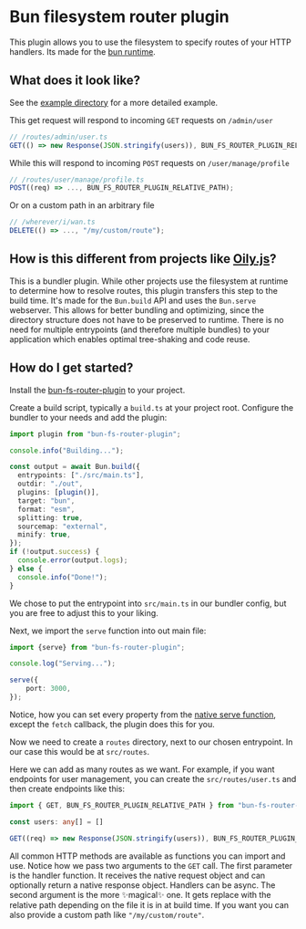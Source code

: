 # Bun filesystem router plugin
This plugin allows you to use the filesystem to specify routes of your HTTP handlers. Its made for the [bun runtime](https://bun.sh).

## What does it look like?
See the [example directory](./example) for a more detailed example.

This get request will respond to incoming `GET` requests on `/admin/user`
```ts
// /routes/admin/user.ts
GET(() => new Response(JSON.stringify(users)), BUN_FS_ROUTER_PLUGIN_RELATIVE_PATH);
```

While this will respond to incoming `POST` requests on `/user/manage/profile`
```ts
// /routes/user/manage/profile.ts
POST((req) => ..., BUN_FS_ROUTER_PLUGIN_RELATIVE_PATH);
```

Or on a custom path in an arbitrary file
```ts
// /wherever/i/wan.ts
DELETE(() => ..., "/my/custom/route");
```

## How is this different from projects like [Oily.js](https://github.com/ariesclark/oily.js)?
This is a bundler plugin. While other projects use the filesystem at runtime to determine how to resolve routes, this plugin transfers this step to the build time. It's made for the `Bun.build` API and uses the `Bun.serve` webserver.
This allows for better bundling and optimizing, since the directory structure does not have to be preserved to runtime. There is no need for multiple entrypoints (and therefore multiple bundles) to your application which enables optimal tree-shaking and code reuse.

## How do I get started?
Install the [bun-fs-router-plugin](https://www.npmjs.com/package/bun-fs-router-plugin) to your project.

Create a build script, typically a `build.ts` at your project root.
Configure the bundler to your needs and add the plugin:

```ts
import plugin from "bun-fs-router-plugin";

console.info("Building...");

const output = await Bun.build({
  entrypoints: ["./src/main.ts"],
  outdir: "./out",
  plugins: [plugin()],
  target: "bun",
  format: "esm",
  splitting: true,
  sourcemap: "external",
  minify: true,
});
if (!output.success) {
  console.error(output.logs);
} else {
  console.info("Done!");
}

```

We chose to put the entrypoint into `src/main.ts` in our bundler config, but you are free to adjust this to your liking.

Next, we import the `serve` function into out main file:

```ts
import {serve} from "bun-fs-router-plugin";

console.log("Serving...");

serve({
    port: 3000,
});
```
Notice, how you can set every property from the [native serve function](https://bun.sh/docs/api/http#bun-serve), except the `fetch` callback, the plugin does this for you.

Now we need to create a `routes` directory, next to our chosen entrypoint. In our case this would be at `src/routes`.

Here we can add as many routes as we want. For example, if you want endpoints for user management, you can create the `src/routes/user.ts` and then create endpoints like this:
```ts
import { GET, BUN_FS_ROUTER_PLUGIN_RELATIVE_PATH } from "bun-fs-router-plugin";

const users: any[] = []

GET((req) => new Response(JSON.stringify(users)), BUN_FS_ROUTER_PLUGIN_RELATIVE_PATH);
```
All common HTTP methods are available as functions you can import and use. Notice how we pass two arguments to the `GET` call. The first parameter is the handler function. It receives the native request object and can optionally return a native response object. Handlers can be async. The second argument is the more ✨magical✨ one. It gets replace with the relative path depending on the file it is in at build time. If you want you can also provide a custom path like `"/my/custom/route"`.